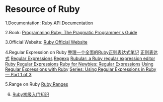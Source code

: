 # Resource of Ruby 
1.Documentation: [Ruby API Documentation](https://www.ruby-lang.org/zh_cn/documentation/)

2.Book: [Programming Ruby: The Pragmatic Programmer's Guide](http://ruby-doc.com/docs/ProgrammingRuby/)

3.Official Website: [Ruby Official Website](https://www.ruby-lang.org/zh_cn/)

4.Regular Expression on Ruby
  [整理一个全面的Ruby正则表达式笔记](http://www.4wei.cn/archives/1002190)
  [正则表达式](http://www.kuqin.com/rubycndocument/man/lanstyle_seiki.html)
  [Regular Expressions](http://rubylearning.com/satishtalim/ruby_regular_expressions.html)
  [Regexp](http://www.ruby-doc.org/core-1.9.3/Regexp.html)
  [Rubular: a Ruby regular expression editor](http://rubular.com/)
  [Ruby Regular Expressions](http://www.tutorialspoint.com/ruby/ruby_regular_expressions.htm)
  [Ruby for Newbies: Regular Expressions](http://code.tutsplus.com/tutorials/ruby-for-newbies-regular-expressions--net-19812)
  [Using Regular Expressions with Ruby](http://www.regular-expressions.info/ruby.html)
  [Series: Using Regular Expressions in Ruby — Part 1 of 3](https://www.bluebox.net/insight/blog-article/using-regular-expressions-in-ruby-part-1-of-3)

5.Range on Ruby
  [Ruby Ranges](http://www.tutorialspoint.com/ruby/ruby_ranges.htm)

6. [Ruby初级入门知识](http://www.csdn123.com/html/blogs/20130423/5718.htm)